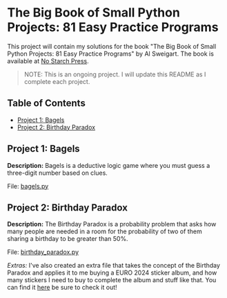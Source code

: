<!-- omit in toc -->
# The Big Book of Small Python Projects: 81 Easy Practice Programs

This project will contain my solutions for the book "The Big Book of Small Python Projects: 81 Easy Practice Programs" by Al Sweigart. The book is available at [No Starch Press](https://nostarch.com/big-book-small-python-projects).

> NOTE: This is an ongoing project. I will update this README as I complete each project.

<!-- omit in toc -->
## Table of Contents

- [Project 1: Bagels](#project-1-bagels)
- [Project 2: Birthday Paradox](#project-2-birthday-paradox)

## Project 1: Bagels

**Description:** Bagels is a deductive logic game where you must guess a three-digit number based on clues.

File: [bagels.py](./Project%201%20-%20Bagels/bagels.py)

## Project 2: Birthday Paradox

**Description:** The Birthday Paradox is a probability problem that asks how many people are needed in a room for the probability of two of them sharing a birthday to be greater than 50%.

File: [birthday_paradox.py](./Project%202%20-%20Birthday%20Paradox/birthday-paradox.py)

*Extras:* I've also created an extra file that takes the concept of the Birthday Paradox and applies it to me buying a EURO 2024 sticker album, and how many stickers I need to buy to complete the album and stuff like that. You can find it [here](./Project%202%20-%20Birthday%20Paradox/sticker-paradox.py) be sure to check it out!
